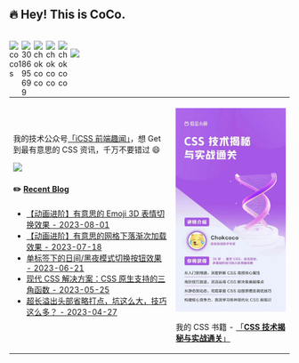 ## :fire: Hey! This is CoCo. 

<br />

<a target="_blank" href="https://raw.githubusercontent.com/chokcoco/chokcoco/main/qrcode_big.png">
  <img align="left" title="微信号-coco1s" alt="coco1s" width="22px" src="https://cdn.jsdelivr.net/npm/simple-icons@3.1.0/icons/wechat.svg" />
</a>
<a href="#308695699">
  <img align="left" title="QQ-308695699" alt="308695699" width="22px" src="https://cdn.jsdelivr.net/npm/simple-icons@3.1.0/icons/tencentqq.svg" />
</a>
<a target="_blank" href="https://github.com/chokcoco">
  <img align="left" title="Github" alt="chokcoco" width="22px" src="https://cdn.jsdelivr.net/npm/simple-icons@3.1.0/icons/github.svg" />
</a>
<a target="_blank" href="https://juejin.cn/user/2330620350437678">
  <img align="left" title="掘金" alt="chokcoco" width="22px" src="https://github.com/chokcoco/chokcoco/blob/main/juejin.svg" />
</a>
<a target="_blank" href="https://codepen.io/Chokcoco">
  <img align="left" title="Codepen" alt="chokcoco" width="22px" src="https://cdn.jsdelivr.net/npm/simple-icons@3.1.0/icons/codepen.svg" />
</a>

![](https://komarev.com/ghpvc/?username=chokcoco&color=ff69b4&label=PV+Since+2020-10-18)

<br />

<table>
<tr>
<td width="58%">
  
<!--
- [![Coco's github stats](https://github-readme-stats.vercel.app/api?username=chokcoco&hide=contribs,prs&count_private=true&show_icons=true&&bg_color=30,40941c,cb1597&title_color=fff&text_color=fff&icon_color=fc0)](https://github.com/anuraghazra/github-readme-stats)
-->

我的技术公众号[「iCSS 前端趣闻」](https://raw.githubusercontent.com/chokcoco/chokcoco/main/coco_gzh.png)，想 Get 到最有意思的 CSS 资讯，千万不要错过 😄

<img width=300 src="https://raw.githubusercontent.com/chokcoco/chokcoco/main/qrcode_big.png">

#### ✏️ [Recent Blog](https://juejin.cn/user/2330620350437678/posts)

- [【动画进阶】有意思的 Emoji 3D 表情切换效果 - 2023-08-01](https://juejin.cn/post/7262007830721413180)
- [【动画进阶】有意思的网格下落渐次加载效果 - 2023-07-18](https://juejin.cn/post/7256793406088233019)
- [单标签下的日间/黑夜模式切换按钮效果 - 2023-06-21](https://juejin.cn/post/7246917539766304829)
- [现代 CSS 解决方案：CSS 原生支持的三角函数 - 2023-05-25](https://juejin.cn/post/7236903196147875877)
- [超长溢出头部省略打点，坑这么大，技巧这么多？ - 2023-04-27](https://juejin.cn/post/7226540105698197563)

</td>
<td width="42%">
  
<br />
  
<img src="https://github.com/chokcoco/chokcoco/blob/main/xc.jpg?raw=true" width="300" >

<br />

我的 CSS 书籍 - [「**CSS 技术揭秘与实战通关**」](https://s.juejin.cn/ds/yNAG9tt/)

</td>
</tr>
</table>



<!--
**chokcoco/chokcoco** is a ✨ _special_ ✨ repository because its `README.md` (this file) appears on your GitHub profile.

Here are some ideas to get you started:

- 🔭 I’m currently working on ...
- 🌱 I’m currently learning ...
- 👯 I’m looking to collaborate on ...
- 🤔 I’m looking for help with ...
- 💬 Ask me about ...
- 📫 How to reach me: ...
- 😄 Pronouns: ...
- ⚡ Fun fact: ...
-->
